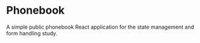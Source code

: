 # Phonebook
A simple public phonebook React application for the state management and form handling study.
